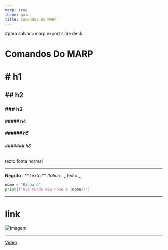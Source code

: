 ```yaml
---
marp: true
theme: gaia
title: Comandos do MARP
---
```


#para salvar >marp export slide deck

# Comandos Do MARP

# # h1

## ## h2

### ### h3

#### ##### h4

##### ###### h5

###### ####### h6

texto fonte normal

---

**Negrito** : ** texto **
_Italico_ : _ texto _

```python
nome = "Richard"
print(f'Olá mundo meu nome é {nome}!')
```

---

# link

![imagem](https://logospng.org/download/linux/linux-256.png)

---

[Video](https://www.youtube.com/watch?v=c9xT0KKKMeo)
